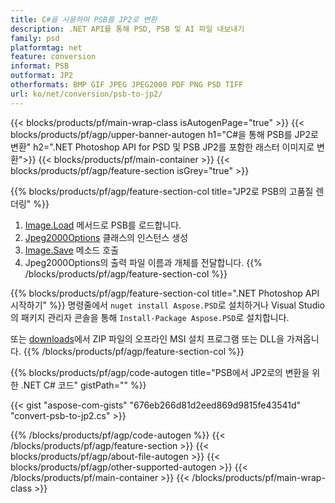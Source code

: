 ```yaml
---
title: C#을 사용하여 PSB를 JP2로 변환
description: .NET API를 통해 PSD, PSB 및 AI 파일 내보내기
family: psd
platformtag: net
feature: conversion
informat: PSB
outformat: JP2
otherformats: BMP GIF JPEG JPEG2000 PDF PNG PSD TIFF
url: ko/net/conversion/psb-to-jp2/
---
```


{{< blocks/products/pf/main-wrap-class isAutogenPage="true" >}}
{{< blocks/products/pf/agp/upper-banner-autogen h1="C#을 통해 PSB를 JP2로 변환" h2=".NET Photoshop API for PSD 및 PSB JP2를 포함한 래스터 이미지로 변환">}}
{{< blocks/products/pf/main-container >}}
{{< blocks/products/pf/agp/feature-section isGrey="true" >}}

{{% blocks/products/pf/agp/feature-section-col title="JP2로 PSB의 고품질 렌더링" %}}
1. [Image.Load](https://apireference.aspose.com/psd/net/aspose.psd/image/methods/load/index) 메서드로 PSB를 로드합니다.
1. [Jpeg2000Options](https://apireference.aspose.com/psd/net/aspose.psd.imageoptions/Jpeg2000Options) 클래스의 인스턴스 생성
1. [Image.Save](https://apireference.aspose.com/psd/net/aspose.psd/image/methods/save/index) 메소드 호출
1. Jpeg2000Options의 출력 파일 이름과 개체를 전달합니다.
{{% /blocks/products/pf/agp/feature-section-col %}}

{{% blocks/products/pf/agp/feature-section-col title=".NET Photoshop API 시작하기" %}}
명령줄에서 ```nuget install Aspose.PSD```로 설치하거나 Visual Studio의 패키지 관리자 콘솔을 통해 ```Install-Package Aspose.PSD```로 설치합니다.

또는 [downloads](https://downloads.aspose.com/psd/net)에서 ZIP 파일의 오프라인 MSI 설치 프로그램 또는 DLL을 가져옵니다.
{{% /blocks/products/pf/agp/feature-section-col %}}

{{% blocks/products/pf/agp/code-autogen title="PSB에서 JP2로의 변환을 위한 .NET C# 코드" gistPath="" %}}

{{< gist "aspose-com-gists" "676eb266d81d2eed869d9815fe43541d" "convert-psb-to-jp2.cs" >}}

{{% /blocks/products/pf/agp/code-autogen %}}
{{< /blocks/products/pf/agp/feature-section >}}
{{< blocks/products/pf/agp/about-file-autogen >}}
{{< blocks/products/pf/agp/other-supported-autogen >}}
{{< /blocks/products/pf/main-container >}}
{{< /blocks/products/pf/main-wrap-class >}}
